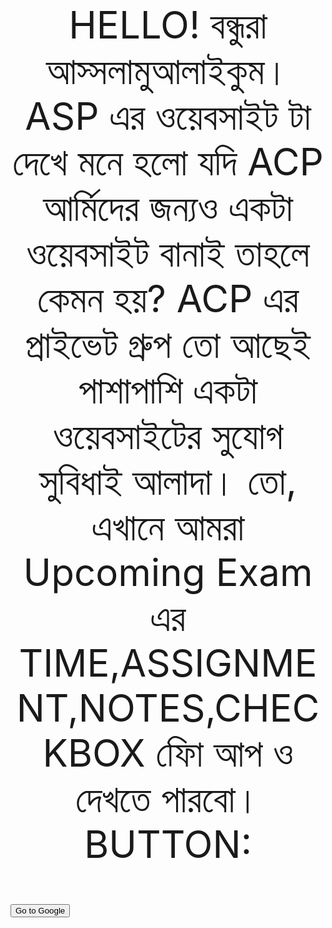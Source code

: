 HELLO! বন্ধুরা আস্সলামুআলাইকুম। ASP এর ওয়েবসাইট টা দেখে মনে হলো যদি ACP আর্মিদের জন্যও একটা ওয়েবসাইট বানাই তাহলে কেমন হয়? ACP এর প্রাইভেট গ্রুপ তো আছেই পাশাপাশি একটা ওয়েবসাইটের সুযোগ সুবিধাই আলাদা। তো, এখানে আমরা Upcoming Exam এর TIME,ASSIGNMENT,NOTES,CHECKBOX ফিো আপ ও দেখতে পারবো।
BUTTON:
<form action="https://facebook.com/groups/272368833896163/">
    <input type="submit" value="Go to Google" />
</form>
<!DOCTYPE HTML>
<html>
<head>
<meta name="viewport" content="width=device-width, initial-scale=1">
<style>
p {
  text-align: center;
  font-size: 60px;
  margin-top: 0px;
}
</style>
</head>
<body>

<p id="demo"></p>

<script>
// Set the date we're counting down to
var countDownDate = new Date("Feb 7, 2021 11:13:25").getTime();

// Update the count down every 1 second
var x = setInterval(function() {

  // Get today's date and time
  var now = new Date().getTime();
    
  // Find the distance between now and the count down date
  var distance = countDownDate - now;
    
  // Time calculations for days, hours, minutes and seconds
  var days = Math.floor(distance / (1000 * 60 * 60 * 24));
  var hours = Math.floor((distance % (1000 * 60 * 60 * 24)) / (1000 * 60 * 60));
  var minutes = Math.floor((distance % (1000 * 60 * 60)) / (1000 * 60));
  var seconds = Math.floor((distance % (1000 * 60)) / 1000);
    
  // Output the result in an element with id="demo"
  document.getElementById("demo").innerHTML = days + "d " + hours + "h "
  + minutes + "m " + seconds + "s ";
    
  // If the count down is over, write some text 
  if (distance < 0) {
    clearInterval(x);
    document.getElementById("demo").innerHTML = "EXPIRED";
  }
}, 1000);
</script>

</body>
</html>





















 











  







